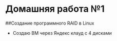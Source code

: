 # Домашняя работа №1
##Создание программного RAID в Linux

+ Создаю ВМ через Яндекс клауд с 4 дисками

